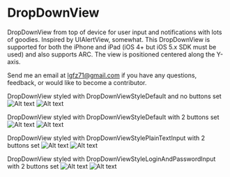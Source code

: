 DropDownView
============

DropDownView from top of device for user input and notifications with lots of goodies. Inspired by UIAlertView, somewhat.
This DropDownView is supported for both the iPhone and iPad (iOS 4+ but iOS 5.x SDK must be used) and also supports ARC. 
The view is positioned centered along the Y-axis.

Send me an email at lgfz71@gmail.com if you have any questions, feedback, or would like to become a contributor.

DropDownView styled with DropDownViewStyleDefault and no buttons set
![Alt text](https://raw.github.com/gfranks/DropDownView/master/Screenshots/DropDownViewScreenStyleDefaultNoButtonsHalf.png)
![Alt text](https://raw.github.com/gfranks/DropDownView/master/Screenshots/DropDownViewScreenStyleDefaultNoButtonsFull.png)

DropDownView styled with DropDownViewStyleDefault with 2 buttons set
![Alt text](https://raw.github.com/gfranks/DropDownView/master/Screenshots/DropDownViewScreenStyleDefaultHalf.png)
![Alt text](https://raw.github.com/gfranks/DropDownView/master/Screenshots/DropDownViewScreenStyleDefaultFull.png)

DropDownView styled with DropDownViewStylePlainTextInput with 2 buttons set
![Alt text](https://raw.github.com/gfranks/DropDownView/master/Screenshots/DropDownViewScreenStyleInputHalf.png)
![Alt text](https://raw.github.com/gfranks/DropDownView/master/Screenshots/DropDownViewScreenStyleInputFull.png)

DropDownView styled with DropDownViewStyleLoginAndPasswordInput with 2 buttons set
![Alt text](https://raw.github.com/gfranks/DropDownView/master/Screenshots/DropDownViewScreenStyleLoginPassInputHalf.png)
![Alt text](https://raw.github.com/gfranks/DropDownView/master/Screenshots/DropDownViewScreenStyleLoginPassInputFull.png)
